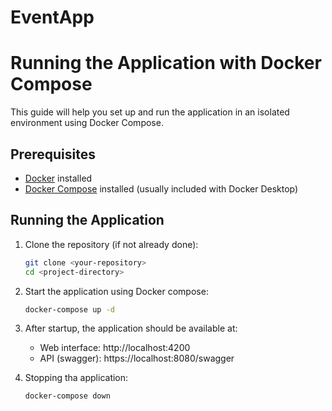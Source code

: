 # EventApp

# Running the Application with Docker Compose

This guide will help you set up and run the application in an isolated environment using Docker Compose.

## Prerequisites

- [Docker](https://docs.docker.com/get-docker/) installed
- [Docker Compose](https://docs.docker.com/compose/install/) installed (usually included with Docker Desktop)

## Running the Application

1. Clone the repository (if not already done):
   ```bash
   git clone <your-repository>
   cd <project-directory>
   ```

2. Start the application using Docker compose:
   ```bash
   docker-compose up -d
   ```

3. After startup, the application should be available at:
   + Web interface: http://localhost:4200
   + API (swagger): https://localhost:8080/swagger

4. Stopping tha application:
   ```bash
   docker-compose down
   ```

